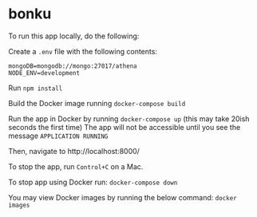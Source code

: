 # bonku
To run this app locally, do the following:

Create a `.env` file with the following contents:
```
mongoDB=mongodb://mongo:27017/athena  
NODE_ENV=development
```

Run `npm install`

Build the Docker image running `docker-compose build`

Run the app in Docker by running `docker-compose up` (this may take 20ish seconds the first time)
The app will not be accessible until you see the message `APPLICATION RUNNING` 

Then, navigate to http://localhost:8000/

To stop the app, run `Control+C` on a Mac.

To stop app using Docker run:
`docker-compose down`

You may view Docker images by running the below command:
`docker images`
